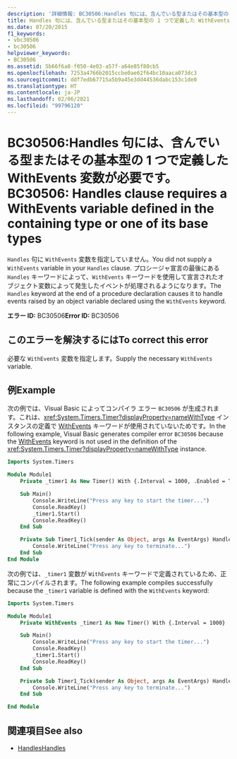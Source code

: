 ```yaml
---
description: '詳細情報: BC30506:Handles 句には、含んでいる型またはその基本型の 1 つで定義した WithEvents 変数が必要です。'
title: Handles 句には、含んでいる型またはその基本型の 1 つで定義した WithEvents 変数が必要です。
ms.date: 07/20/2015
f1_keywords:
- vbc30506
- bc30506
helpviewer_keywords:
- BC30506
ms.assetid: 5b66f6a8-f050-4e03-a57f-a64e85f80cb5
ms.openlocfilehash: 7253a4766b2015ccbe0ae62f64bc10aaca073dc3
ms.sourcegitcommit: ddf7edb67715a5b9a45e3dd44536dabc153c1de0
ms.translationtype: HT
ms.contentlocale: ja-JP
ms.lasthandoff: 02/06/2021
ms.locfileid: "99796120"
---
```

# <a name="bc30506-handles-clause-requires-a-withevents-variable-defined-in-the-containing-type-or-one-of-its-base-types"></a><span data-ttu-id="bb551-103">BC30506:Handles 句には、含んでいる型またはその基本型の 1 つで定義した WithEvents 変数が必要です。</span><span class="sxs-lookup"><span data-stu-id="bb551-103">BC30506: Handles clause requires a WithEvents variable defined in the containing type or one of its base types</span></span>

<span data-ttu-id="bb551-104">`Handles` 句に `WithEvents` 変数を指定していません。</span><span class="sxs-lookup"><span data-stu-id="bb551-104">You did not supply a `WithEvents` variable in your `Handles` clause.</span></span> <span data-ttu-id="bb551-105">プロシージャ宣言の最後にある `Handles` キーワードによって、`WithEvents` キーワードを使用して宣言されたオブジェクト変数によって発生したイベントが処理されるようになります。</span><span class="sxs-lookup"><span data-stu-id="bb551-105">The `Handles` keyword at the end of a procedure declaration causes it to handle events raised by an object variable declared using the `WithEvents` keyword.</span></span>

<span data-ttu-id="bb551-106">**エラー ID:** BC30506</span><span class="sxs-lookup"><span data-stu-id="bb551-106">**Error ID:** BC30506</span></span>

## <a name="to-correct-this-error"></a><span data-ttu-id="bb551-107">このエラーを解決するには</span><span class="sxs-lookup"><span data-stu-id="bb551-107">To correct this error</span></span>

<span data-ttu-id="bb551-108">必要な `WithEvents` 変数を指定します。</span><span class="sxs-lookup"><span data-stu-id="bb551-108">Supply the necessary `WithEvents` variable.</span></span>

## <a name="example"></a><span data-ttu-id="bb551-109">例</span><span class="sxs-lookup"><span data-stu-id="bb551-109">Example</span></span>

<span data-ttu-id="bb551-110">次の例では、Visual Basic によってコンパイラ エラー `BC30506` が生成されます。これは、<xref:System.Timers.Timer?displayProperty=nameWithType> インスタンスの定義で [WithEvents](../modifiers/withevents.md) キーワードが使用されていないためです。</span><span class="sxs-lookup"><span data-stu-id="bb551-110">In the following example, Visual Basic generates compiler error `BC30506` because the [WithEvents](../modifiers/withevents.md) keyword is not used in the definition of the <xref:System.Timers.Timer?displayProperty=nameWithType> instance.</span></span>

```vb
Imports System.Timers

Module Module1
    Private _timer1 As New Timer() With {.Interval = 1000, .Enabled = True}

    Sub Main()
        Console.WriteLine("Press any key to start the timer...")
        Console.ReadKey()
        _timer1.Start()
        Console.ReadKey()
    End Sub

    Private Sub Timer1_Tick(sender As Object, args As EventArgs) Handles _timer1.Elapsed
        Console.WriteLine("Press any key to terminate...")
    End Sub
End Module
```

<span data-ttu-id="bb551-111">次の例では、`_timer1` 変数が `WithEvents` キーワードで定義されているため、正常にコンパイルされます。</span><span class="sxs-lookup"><span data-stu-id="bb551-111">The following example compiles successfully because the `_timer1` variable is defined with the `WithEvents` keyword:</span></span>

```vb
Imports System.Timers

Module Module1
    Private WithEvents _timer1 As New Timer() With {.Interval = 1000}

    Sub Main()
        Console.WriteLine("Press any key to start the timer...")
        Console.ReadKey()
        _timer1.Start()
        Console.ReadKey()
    End Sub

    Private Sub Timer1_Tick(sender As Object, args As EventArgs) Handles _timer1.Elapsed
        Console.WriteLine("Press any key to terminate...")
    End Sub

End Module
```

## <a name="see-also"></a><span data-ttu-id="bb551-112">関連項目</span><span class="sxs-lookup"><span data-stu-id="bb551-112">See also</span></span>

- [<span data-ttu-id="bb551-113">Handles</span><span class="sxs-lookup"><span data-stu-id="bb551-113">Handles</span></span>](../statements/handles-clause.md)
